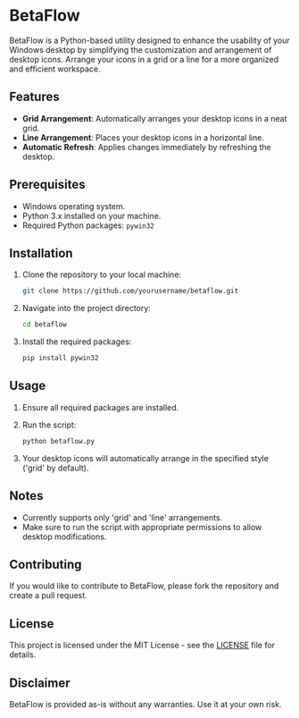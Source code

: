 # BetaFlow

BetaFlow is a Python-based utility designed to enhance the usability of your Windows desktop by simplifying the customization and arrangement of desktop icons. Arrange your icons in a grid or a line for a more organized and efficient workspace.

## Features

- **Grid Arrangement**: Automatically arranges your desktop icons in a neat grid.
- **Line Arrangement**: Places your desktop icons in a horizontal line.
- **Automatic Refresh**: Applies changes immediately by refreshing the desktop.

## Prerequisites

- Windows operating system.
- Python 3.x installed on your machine.
- Required Python packages: `pywin32`

## Installation

1. Clone the repository to your local machine:

   ```bash
   git clone https://github.com/yourusername/betaflow.git
   ```

2. Navigate into the project directory:

   ```bash
   cd betaflow
   ```

3. Install the required packages:

   ```bash
   pip install pywin32
   ```

## Usage

1. Ensure all required packages are installed.
2. Run the script:

   ```bash
   python betaflow.py
   ```

3. Your desktop icons will automatically arrange in the specified style ('grid' by default).

## Notes

- Currently supports only 'grid' and 'line' arrangements.
- Make sure to run the script with appropriate permissions to allow desktop modifications.

## Contributing

If you would like to contribute to BetaFlow, please fork the repository and create a pull request.

## License

This project is licensed under the MIT License - see the [LICENSE](LICENSE) file for details.

## Disclaimer

BetaFlow is provided as-is without any warranties. Use it at your own risk.